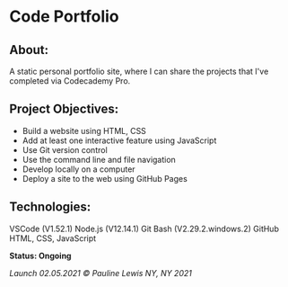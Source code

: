 # Code Portfolio


## About:

A static personal portfolio site, where I can share the projects that I've completed via Codecademy Pro.


## Project Objectives:

* Build a website using HTML, CSS
* Add at least one interactive feature using JavaScript
* Use Git version control
* Use the command line and file navigation
* Develop locally on a computer
* Deploy a site to the web using GitHub Pages


## Technologies:

VSCode (V1.52.1)
Node.js (V12.14.1) 
Git Bash (V2.29.2.windows.2)
GitHub
HTML, CSS, JavaScript

**Status: Ongoing**

_Launch 02.05.2021_
_© Pauline Lewis NY, NY 2021_